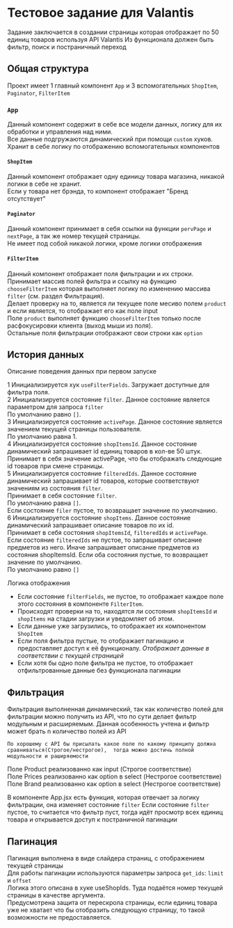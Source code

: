 # Тестовое задание для Valantis 

Задание заключается в создании страницы которая отображает по 50 единиц товаров используя API Valantis
Из функционала должен быть фильтр, поиск и постраничный переход

## Общая структура  
    
Проект имеет 1 главный компонент `App` и 3 вспомогательных `ShopItem`, `Paginator`, `FilterItem`
### `App`
    
Данный компонент содержит в себе все модели данных, логику для их обработки и управления над ними.   
Все данные подгружаются динамический при помощи `custom` хуков.  
Хранит в себе логику по отображению вспомогательных компонентов

#### `ShopItem`

Данный компонент отображает одну единицу товара магазина, никакой логики в себе не хранит.  
Если у товара нет брэнда, то компонент отображает "Бренд отсутствует"

#### `Paginator`

Данный компонент принимает в себя ссылки на функции `pervPage` и `nextPage`, а так же номер текущей страницы.  
Не имеет под собой никакой логики, кроме логики отображения


#### `FilterItem`

Данный компонент отображает поля фильтрации и их строки.  
Принимает массив полей фильтра и ссылку на функцию `chooseFilterItem` 
которая выполняет логику по изменению массива `filter` (см. раздел Фильтрация).  
Делает проверку на то, является ли текущее поле месиво полем `product` и 
если является, то отображает его как поле input  
Поле `product` выполняет функцию `chooseFilterItem` только после расфокусировки клиента (выход мыши из поля).  
Остальные поля фильтрации отображают свои строки как `option`

## История данных
Описание поведения данных при первом запуске

1 Инициализируется хук `useFilterFields`. Загружает доступные для фильтра поля.   
2 Инициализируется состояние `filter`. Данное состояние является параметром для запроса `filter`  
По умолчанию равно `[]`.  
3 Инициализируется состояние `activePage`. Данное состояние является значением текущей страницы пользователя.   
По умолчанию равна 1.  
4 Инициализируется состояние `shopItemsId`. Данное состояние динамический запрашивает id единиц товаров в кол-ве 50 штук. 
Принимает в себя значение activePage, что бы отображать следующие id товаров при смене страницы.  
5 Инициализируется состояние `filteredIds`. Данное состояние динамический запрашивает id товаров, которые соответствуют значениям из 
состояния `filter`.   
Принимает в себя состояние `filter`.  
По умолчанию равна `[]`.  
Если состояние `filer` пустое, то возвращает значение по умолчанию.  
6 Инициализируется состояние `shopItems`. Данное состояние динамический запрашивает описание товаров по их id.  
Принимает в себя состояния `shopItemsId`, `filteredIds` и `activePage`.  
Если состояние `filteredIds` не пустое, то запрашивает описание предметов из него. Иначе запрашивает описание предметов из состояния shopItemsId.
Если оба состояния пустые, то возвращает значение по умолчанию.  
По умолчанию равно `[]` 

Логика отображения

* Если состояние `filterFields`, не пустое, то отображает каждое поле этого состояния в компоненте `FilterItem`.  
* Происходят проверки на то, находятся ли состояния `shopItemsId` и `shopItems` на стадии загрузки и уведомляет об этом.  
* Если данные уже загрузились, то отображает их компонентом `ShopItem`
* Если поля фильтра пустые, то отображает пагинацию и предоставляет доступ к её функционалу. *Отображает данные в соответствии с текущей страницей*
* Если хотя бы одно поле фильтра не пустое, то отображает отфильтрованные данные без функционала пагинации 
## Фильтрация

Фильтрация выполненная динамический, так как количество полей для фильтрации можно получить из API, 
что по сути делает
фильтр модульным и расширяемым. Данная особенность учтена и фильтр может брать n количество полей из API

`По хорошему с API бы присылать какое поле по какому принципу должна сравниваться(Строгое/нестрогое), 
тогда можно достичь полной модульности и раширяемости`

Поле Product реализованно как input (Строгое соответствие)  
Поле Prices реализованно как option в select (Нестрогое соответствие)  
Поле Brand реализованно как option в select (Нестрогое соответствие) 

В компоненте App.jsx есть функция, которая отвечает за логику фильтрации, она изменяет состояние `filter`
Если состояние `filter` пустое, то считается что фильтр пуст, тогда идёт просмотр всех единиц товара и открывается
доступ к постраничной пагинации

## Пагинация
Пагинация выполнена в виде слайдера страниц, с отображением текущей страницы  
Для работы пагинации используются параметры запроса `get_ids`: `limit` и `offset`  
Логика этого описана в хуке useShopIds. Туда подаётся номер текущей страницы в качестве аргумента.  
Предусмотрена защита от перескрола страницы, если единиц товара уже не хватает что бы отобразить следующую страницу, 
то такой возможности не предоставляется. 

